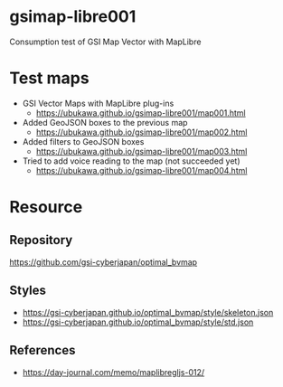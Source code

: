 # gsimap-libre001
Consumption test of GSI Map Vector with MapLibre

# Test maps
- GSI Vector Maps with MapLibre plug-ins
  - https://ubukawa.github.io/gsimap-libre001/map001.html
- Added GeoJSON boxes to the previous map
  - https://ubukawa.github.io/gsimap-libre001/map002.html
- Added filters to GeoJSON boxes
  - https://ubukawa.github.io/gsimap-libre001/map003.html
- Tried to add voice reading to the map (not succeeded yet)
  - https://ubukawa.github.io/gsimap-libre001/map004.html

# Resource
## Repository
https://github.com/gsi-cyberjapan/optimal_bvmap
## Styles
- https://gsi-cyberjapan.github.io/optimal_bvmap/style/skeleton.json
- https://gsi-cyberjapan.github.io/optimal_bvmap/style/std.json

## References
- https://day-journal.com/memo/maplibregljs-012/